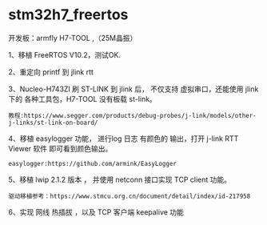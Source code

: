 # stm32h7_freertos

开发板：armfly H7-TOOL ,（25M晶振）

1、移植 FreeRTOS V10.2，测试OK.

2、重定向 printf 到 jlink rtt 

3、Nucleo-H743ZI 刷 ST-LINK 到 jlink 后， 不仅支持 虚拟串口，还能使用 jlink 下的 各种工具包，H7-TOOL 没有板载 st-link。
	

	教程:https://www.segger.com/products/debug-probes/j-link/models/other-j-links/st-link-on-board/

4、移植 easylogger 功能， 进行log 日志 有颜色的 输出，打开 j-link RTT Viewer 软件 即可看到颜色输出。
	

	easylogger:https://github.com/armink/EasyLogger

5、移植 lwip 2.1.2 版本 ， 并使用 netconn 接口实现 TCP client 功能。
	
	驱动移植参考：https://www.stmcu.org.cn/document/detail/index/id-217958

6、实现 网线 热插拔 ，以及 TCP 客户端 keepalive 功能 

